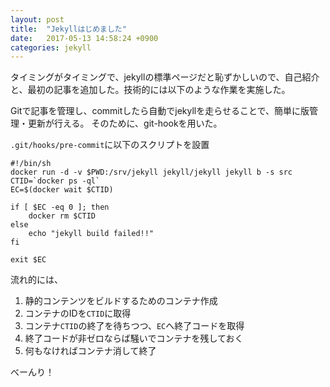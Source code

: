 ```yaml
---
layout: post
title:  "Jekyllはじめました"
date:   2017-05-13 14:58:24 +0900
categories: jekyll
---
```


タイミングがタイミングで、jekyllの標準ページだと恥ずかしいので、自己紹介と、最初の記事を追加した。技術的には以下のような作業を実施した。

Gitで記事を管理し、commitしたら自動でjekyllを走らせることで、簡単に版管理・更新が行える。
そのために、git-hookを用いた。

`.git/hooks/pre-commit`に以下のスクリプトを設置
```
#!/bin/sh
docker run -d -v $PWD:/srv/jekyll jekyll/jekyll jekyll b -s src
CTID=`docker ps -ql`
EC=$(docker wait $CTID)

if [ $EC -eq 0 ]; then
	docker rm $CTID
else
	echo "jekyll build failed!!"
fi

exit $EC
```
流れ的には、
1. 静的コンテンツをビルドするためのコンテナ作成
2. コンテナのIDを`CTID`に取得
3. コンテナ`CTID`の終了を待ちつつ、`EC`へ終了コードを取得
4. 終了コードが非ゼロならば騒いでコンテナを残しておく
5. 何もなければコンテナ消して終了

べーんり！

